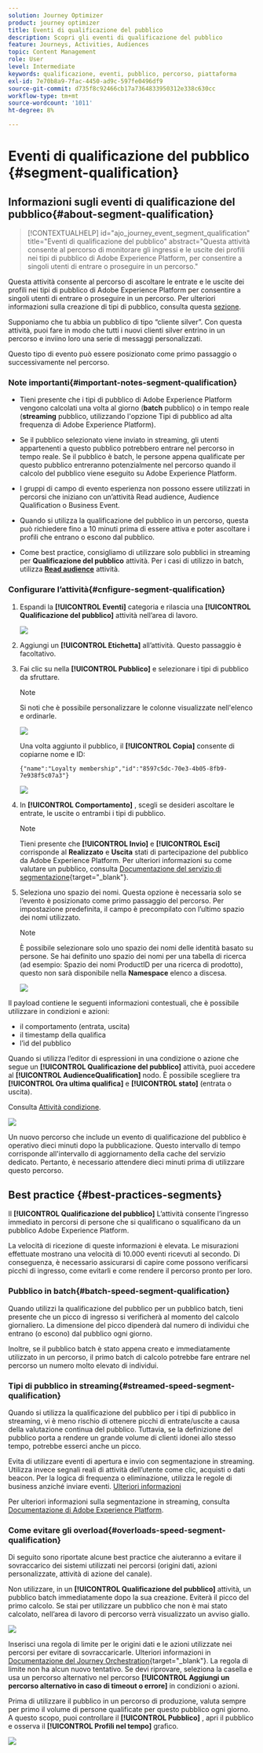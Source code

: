 ```yaml
---
solution: Journey Optimizer
product: journey optimizer
title: Eventi di qualificazione del pubblico
description: Scopri gli eventi di qualificazione del pubblico
feature: Journeys, Activities, Audiences
topic: Content Management
role: User
level: Intermediate
keywords: qualificazione, eventi, pubblico, percorso, piattaforma
exl-id: 7e70b8a9-7fac-4450-ad9c-597fe0496df9
source-git-commit: d735f8c92466cb17a7364833950312e338c630cc
workflow-type: tm+mt
source-wordcount: '1011'
ht-degree: 8%

---
```


# Eventi di qualificazione del pubblico {#segment-qualification}

## Informazioni sugli eventi di qualificazione del pubblico{#about-segment-qualification}

>[!CONTEXTUALHELP]
>id="ajo_journey_event_segment_qualification"
>title="Eventi di qualificazione del pubblico"
>abstract="Questa attività consente al percorso di monitorare gli ingressi e le uscite dei profili nei tipi di pubblico di Adobe Experience Platform, per consentire a singoli utenti di entrare o proseguire in un percorso."

Questa attività consente al percorso di ascoltare le entrate e le uscite dei profili nei tipi di pubblico di Adobe Experience Platform per consentire a singoli utenti di entrare o proseguire in un percorso. Per ulteriori informazioni sulla creazione di tipi di pubblico, consulta questa [sezione](../audience/about-audiences.md).

Supponiamo che tu abbia un pubblico di tipo “cliente silver”. Con questa attività, puoi fare in modo che tutti i nuovi clienti silver entrino in un percorso e inviino loro una serie di messaggi personalizzati.

Questo tipo di evento può essere posizionato come primo passaggio o successivamente nel percorso.

### Note importanti{#important-notes-segment-qualification}

* Tieni presente che i tipi di pubblico di Adobe Experience Platform vengono calcolati una volta al giorno (**batch** pubblico) o in tempo reale (**streaming** pubblico, utilizzando l&#39;opzione Tipi di pubblico ad alta frequenza di Adobe Experience Platform).

* Se il pubblico selezionato viene inviato in streaming, gli utenti appartenenti a questo pubblico potrebbero entrare nel percorso in tempo reale. Se il pubblico è batch, le persone appena qualificate per questo pubblico entreranno potenzialmente nel percorso quando il calcolo del pubblico viene eseguito su Adobe Experience Platform.

* I gruppi di campo di evento esperienza non possono essere utilizzati in percorsi che iniziano con un’attività Read audience, Audience Qualification o Business Event.

* Quando si utilizza la qualificazione del pubblico in un percorso, questa può richiedere fino a 10 minuti prima di essere attiva e poter ascoltare i profili che entrano o escono dal pubblico.

* Come best practice, consigliamo di utilizzare solo pubblici in streaming per **Qualificazione del pubblico** attività. Per i casi di utilizzo in batch, utilizza **[Read audience](read-audience.md)** attività.

### Configurare l’attività{#cnfigure-segment-qualification}

1. Espandi la **[!UICONTROL Eventi]** categoria e rilascia una **[!UICONTROL Qualificazione del pubblico]** attività nell’area di lavoro.

   ![](assets/segment5.png)

1. Aggiungi un **[!UICONTROL Etichetta]** all’attività. Questo passaggio è facoltativo.

1. Fai clic su nella **[!UICONTROL Pubblico]** e selezionare i tipi di pubblico da sfruttare.

   >[!NOTE]
   >
   >Si noti che è possibile personalizzare le colonne visualizzate nell&#39;elenco e ordinarle.

   ![](assets/segment6.png)

   Una volta aggiunto il pubblico, il **[!UICONTROL Copia]** consente di copiarne nome e ID:

   `{"name":"Loyalty membership","id":"8597c5dc-70e3-4b05-8fb9-7e938f5c07a3"}`

   ![](assets/segment-copy.png)

1. In **[!UICONTROL Comportamento]** , scegli se desideri ascoltare le entrate, le uscite o entrambi i tipi di pubblico.

   >[!NOTE]
   >
   >Tieni presente che **[!UICONTROL Invio]** e **[!UICONTROL Esci]** corrisponde al **Realizzato** e **Uscita** stati di partecipazione del pubblico da Adobe Experience Platform. Per ulteriori informazioni su come valutare un pubblico, consulta [Documentazione del servizio di segmentazione](https://experienceleague.adobe.com/docs/experience-platform/segmentation/tutorials/evaluate-a-segment.html#interpret-segment-results){target="_blank"}.

1. Seleziona uno spazio dei nomi. Questa opzione è necessaria solo se l’evento è posizionato come primo passaggio del percorso. Per impostazione predefinita, il campo è precompilato con l’ultimo spazio dei nomi utilizzato.

   >[!NOTE]
   >
   >È possibile selezionare solo uno spazio dei nomi delle identità basato su persone. Se hai definito uno spazio dei nomi per una tabella di ricerca (ad esempio: Spazio dei nomi ProductID per una ricerca di prodotto), questo non sarà disponibile nella **Namespace** elenco a discesa.

   ![](assets/segment7.png)

Il payload contiene le seguenti informazioni contestuali, che è possibile utilizzare in condizioni e azioni:

* il comportamento (entrata, uscita)
* il timestamp della qualifica
* l’id del pubblico

Quando si utilizza l’editor di espressioni in una condizione o azione che segue un **[!UICONTROL Qualificazione del pubblico]** attività, puoi accedere al **[!UICONTROL AudienceQualification]** nodo. È possibile scegliere tra **[!UICONTROL Ora ultima qualifica]** e **[!UICONTROL stato]** (entrata o uscita).

Consulta [Attività condizione](../building-journeys/condition-activity.md#about_condition).

![](assets/segment8.png)

Un nuovo percorso che include un evento di qualificazione del pubblico è operativo dieci minuti dopo la pubblicazione. Questo intervallo di tempo corrisponde all&#39;intervallo di aggiornamento della cache del servizio dedicato. Pertanto, è necessario attendere dieci minuti prima di utilizzare questo percorso.

## Best practice {#best-practices-segments}

Il **[!UICONTROL Qualificazione del pubblico]** L’attività consente l’ingresso immediato in percorsi di persone che si qualificano o squalificano da un pubblico Adobe Experience Platform.

La velocità di ricezione di queste informazioni è elevata. Le misurazioni effettuate mostrano una velocità di 10.000 eventi ricevuti al secondo. Di conseguenza, è necessario assicurarsi di capire come possono verificarsi picchi di ingresso, come evitarli e come rendere il percorso pronto per loro.

### Pubblico in batch{#batch-speed-segment-qualification}

Quando utilizzi la qualificazione del pubblico per un pubblico batch, tieni presente che un picco di ingresso si verificherà al momento del calcolo giornaliero. La dimensione del picco dipenderà dal numero di individui che entrano (o escono) dal pubblico ogni giorno.

Inoltre, se il pubblico batch è stato appena creato e immediatamente utilizzato in un percorso, il primo batch di calcolo potrebbe fare entrare nel percorso un numero molto elevato di individui.

### Tipi di pubblico in streaming{#streamed-speed-segment-qualification}

Quando si utilizza la qualificazione del pubblico per i tipi di pubblico in streaming, vi è meno rischio di ottenere picchi di entrate/uscite a causa della valutazione continua del pubblico. Tuttavia, se la definizione del pubblico porta a rendere un grande volume di clienti idonei allo stesso tempo, potrebbe esserci anche un picco.

Evita di utilizzare eventi di apertura e invio con segmentazione in streaming. Utilizza invece segnali reali di attività dell’utente come clic, acquisti o dati beacon. Per la logica di frequenza o eliminazione, utilizza le regole di business anziché inviare eventi. [Ulteriori informazioni](../audience/about-audiences.md#open-and-send-event-guardrails)

Per ulteriori informazioni sulla segmentazione in streaming, consulta [Documentazione di Adobe Experience Platform](https://experienceleague.adobe.com/docs/experience-platform/segmentation/api/streaming-segmentation.html#api).

### Come evitare gli overload{#overloads-speed-segment-qualification}

Di seguito sono riportate alcune best practice che aiuteranno a evitare il sovraccarico dei sistemi utilizzati nei percorsi (origini dati, azioni personalizzate, attività di azione del canale).

Non utilizzare, in un **[!UICONTROL Qualificazione del pubblico]** attività, un pubblico batch immediatamente dopo la sua creazione. Eviterà il picco del primo calcolo. Se stai per utilizzare un pubblico che non è mai stato calcolato, nell’area di lavoro di percorso verrà visualizzato un avviso giallo.

![](assets/segment-error.png)

Inserisci una regola di limite per le origini dati e le azioni utilizzate nei percorsi per evitare di sovraccaricarle. Ulteriori informazioni in [Documentazione del Journey Orchestration](https://experienceleague.adobe.com/docs/journeys/using/working-with-apis/capping.html){target="_blank"}. La regola di limite non ha alcun nuovo tentativo. Se devi riprovare, seleziona la casella e usa un percorso alternativo nel percorso **[!UICONTROL Aggiungi un percorso alternativo in caso di timeout o errore]** in condizioni o azioni.

Prima di utilizzare il pubblico in un percorso di produzione, valuta sempre per primo il volume di persone qualificate per questo pubblico ogni giorno. A questo scopo, puoi controllare il **[!UICONTROL Pubblico]** , apri il pubblico e osserva il **[!UICONTROL Profili nel tempo]** grafico.

![](assets/segment-overload.png)
